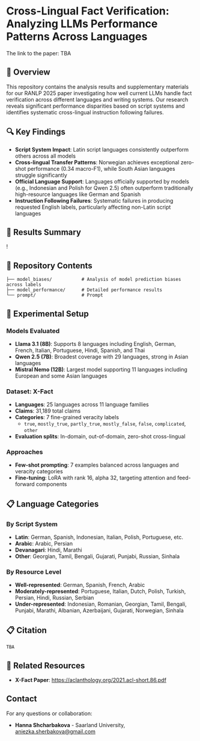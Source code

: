 # Cross-Lingual Fact Verification: Analyzing LLMs Performance Patterns Across Languages
The link to the paper: TBA

## 📄 Overview

This repository contains the analysis results and supplementary materials for our RANLP 2025 paper investigating how well current LLMs handle fact verification across different languages and writing systems. Our research reveals significant performance disparities based on script systems and identifies systematic cross-lingual instruction following failures.

## 🔍 Key Findings

- **Script System Impact**: Latin script languages consistently outperform others across all models
- **Cross-lingual Transfer Patterns**: Norwegian achieves exceptional zero-shot performance (0.34 macro-F1), while South Asian languages struggle significantly
- **Official Language Support**: Languages officially supported by models (e.g., Indonesian and Polish for Qwen 2.5) often outperform traditionally high-resource languages like German and Spanish
- **Instruction Following Failures**: Systematic failures in producing requested English labels, particularly affecting non-Latin script languages

## 🎯 Results Summary

!

## 📁 Repository Contents

```
├── model_biases/           # Analysis of model prediction biases across labels
├── model_performance/      # Detailed performance results 
└── prompt/                 # Prompt
```

## 🔬 Experimental Setup

### Models Evaluated
- **Llama 3.1 (8B)**: Supports 8 languages including English, German, French, Italian, Portuguese, Hindi, Spanish, and Thai
- **Qwen 2.5 (7B)**: Broadest coverage with 29 languages, strong in Asian languages
- **Mistral Nemo (12B)**: Largest model supporting 11 languages including European and some Asian languages

### Dataset: X-Fact
- **Languages**: 25 languages across 11 language families
- **Claims**: 31,189 total claims
- **Categories**: 7 fine-grained veracity labels
  - `true`, `mostly_true`, `partly_true`, `mostly_false`, `false`, `complicated`, `other`
- **Evaluation splits**: In-domain, out-of-domain, zero-shot cross-lingual

### Approaches

- **Few-shot prompting**: 7 examples balanced across languages and veracity categories
- **Fine-tuning**: LoRA with rank 16, alpha 32, targeting attention and feed-forward components

## 📋 Language Categories

### By Script System
- **Latin**: German, Spanish, Indonesian, Italian, Polish, Portuguese, etc.
- **Arabic**: Arabic, Persian
- **Devanagari**: Hindi, Marathi
- **Other**: Georgian, Tamil, Bengali, Gujarati, Punjabi, Russian, Sinhala

### By Resource Level
- **Well-represented**: German, Spanish, French, Arabic
- **Moderately-represented**: Portuguese, Italian, Dutch, Polish, Turkish, Persian, Hindi, Russian, Serbian
- **Under-represented**: Indonesian, Romanian, Georgian, Tamil, Bengali, Punjabi, Marathi, Albanian, Azerbaijani, Gujarati, Norwegian, Sinhala


## 📋 Citation

```
TBA
```

## 🔗 Related Resources

- **X-Fact Paper**: https://aclanthology.org/2021.acl-short.86.pdf

## Contact

For any questions or collaboration:
- **Hanna Shcharbakova** - Saarland University, aniezka.sherbakova@gmail.com
